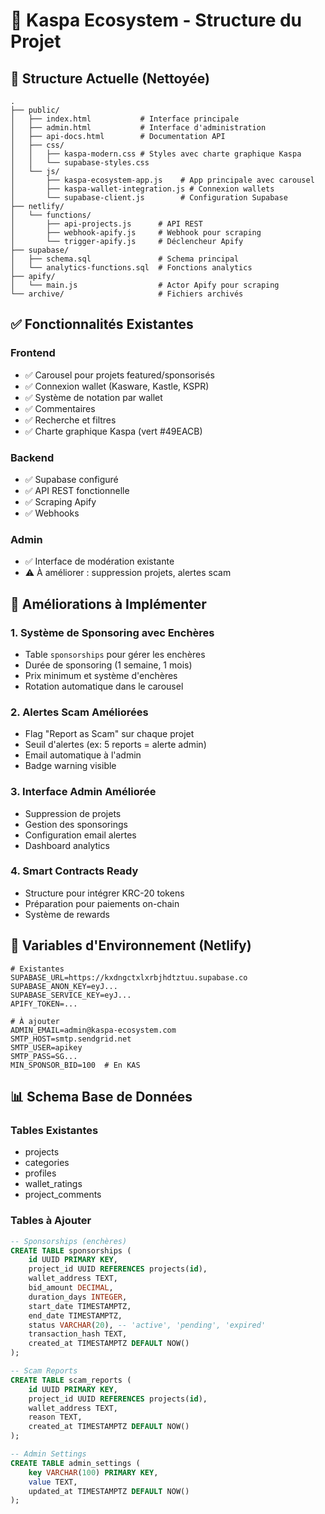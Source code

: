 # 🚀 Kaspa Ecosystem - Structure du Projet

## 📁 Structure Actuelle (Nettoyée)

```
.
├── public/
│   ├── index.html           # Interface principale
│   ├── admin.html           # Interface d'administration
│   ├── api-docs.html        # Documentation API
│   ├── css/
│   │   ├── kaspa-modern.css # Styles avec charte graphique Kaspa
│   │   └── supabase-styles.css
│   └── js/
│       ├── kaspa-ecosystem-app.js    # App principale avec carousel
│       ├── kaspa-wallet-integration.js # Connexion wallets
│       └── supabase-client.js        # Configuration Supabase
├── netlify/
│   └── functions/
│       ├── api-projects.js      # API REST
│       ├── webhook-apify.js     # Webhook pour scraping
│       └── trigger-apify.js     # Déclencheur Apify
├── supabase/
│   ├── schema.sql               # Schema principal
│   └── analytics-functions.sql  # Fonctions analytics
├── apify/
│   └── main.js                  # Actor Apify pour scraping
└── archive/                     # Fichiers archivés
```

## ✅ Fonctionnalités Existantes

### Frontend
- ✅ Carousel pour projets featured/sponsorisés
- ✅ Connexion wallet (Kasware, Kastle, KSPR)
- ✅ Système de notation par wallet
- ✅ Commentaires
- ✅ Recherche et filtres
- ✅ Charte graphique Kaspa (vert #49EACB)

### Backend
- ✅ Supabase configuré
- ✅ API REST fonctionnelle
- ✅ Scraping Apify
- ✅ Webhooks

### Admin
- ✅ Interface de modération existante
- ⚠️ À améliorer : suppression projets, alertes scam

## 🎯 Améliorations à Implémenter

### 1. Système de Sponsoring avec Enchères
- Table `sponsorships` pour gérer les enchères
- Durée de sponsoring (1 semaine, 1 mois)
- Prix minimum et système d'enchères
- Rotation automatique dans le carousel

### 2. Alertes Scam Améliorées
- Flag "Report as Scam" sur chaque projet
- Seuil d'alertes (ex: 5 reports = alerte admin)
- Email automatique à l'admin
- Badge warning visible

### 3. Interface Admin Améliorée
- Suppression de projets
- Gestion des sponsorings
- Configuration email alertes
- Dashboard analytics

### 4. Smart Contracts Ready
- Structure pour intégrer KRC-20 tokens
- Préparation pour paiements on-chain
- Système de rewards

## 🔧 Variables d'Environnement (Netlify)

```env
# Existantes
SUPABASE_URL=https://kxdngctxlxrbjhdtztuu.supabase.co
SUPABASE_ANON_KEY=eyJ...
SUPABASE_SERVICE_KEY=eyJ...
APIFY_TOKEN=...

# À ajouter
ADMIN_EMAIL=admin@kaspa-ecosystem.com
SMTP_HOST=smtp.sendgrid.net
SMTP_USER=apikey
SMTP_PASS=SG...
MIN_SPONSOR_BID=100  # En KAS
```

## 📊 Schema Base de Données

### Tables Existantes
- projects
- categories
- profiles
- wallet_ratings
- project_comments

### Tables à Ajouter
```sql
-- Sponsorships (enchères)
CREATE TABLE sponsorships (
    id UUID PRIMARY KEY,
    project_id UUID REFERENCES projects(id),
    wallet_address TEXT,
    bid_amount DECIMAL,
    duration_days INTEGER,
    start_date TIMESTAMPTZ,
    end_date TIMESTAMPTZ,
    status VARCHAR(20), -- 'active', 'pending', 'expired'
    transaction_hash TEXT,
    created_at TIMESTAMPTZ DEFAULT NOW()
);

-- Scam Reports
CREATE TABLE scam_reports (
    id UUID PRIMARY KEY,
    project_id UUID REFERENCES projects(id),
    wallet_address TEXT,
    reason TEXT,
    created_at TIMESTAMPTZ DEFAULT NOW()
);

-- Admin Settings
CREATE TABLE admin_settings (
    key VARCHAR(100) PRIMARY KEY,
    value TEXT,
    updated_at TIMESTAMPTZ DEFAULT NOW()
);
```
